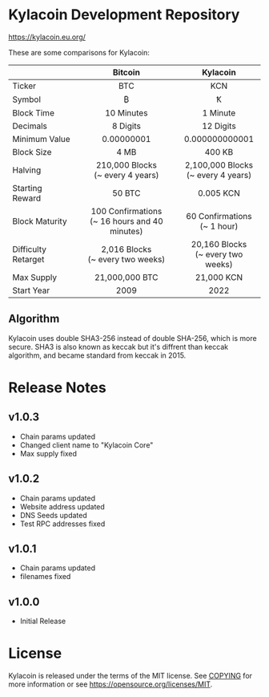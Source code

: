 Kylacoin Development Repository
=====================================

https://kylacoin.eu.org/

These are some comparisons for Kylacoin:

|                      | Bitcoin                                         | Kylacoin                                 |
| :----                |     :---:                                       |       :----:                             |
| Ticker               | BTC                                             | KCN                                      |
| Symbol               | ₿                                               | Ꝁ                                        |
| Block Time           | 10 Minutes                                      | 1 Minute                                 |
| Decimals             | 8 Digits                                        | 12 Digits                                |
| Minimum Value        | 0.00000001                                      | 0.000000000001                           |
| Block Size           | 4 MB                                            | 400 KB                                   |
| Halving              | 210,000 Blocks<br>(~ every 4 years)             | 2,100,000 Blocks<br>(~ every 4 years)    |
| Starting Reward      | 50 BTC                                          | 0.005 KCN                                |
| Block Maturity       | 100 Confirmations<br>(~ 16 hours and 40 minutes)| 60 Confirmations<br>(~ 1 hour)           |
| Difficulty Retarget  | 2,016 Blocks<br>(~ every two weeks)             | 20,160 Blocks<br>(~ every two weeks)     |
| Max Supply           | 21,000,000 BTC                                  | 21,000 KCN                               |
| Start Year           | 2009                                            | 2022                                     |

Algorithm
-------
Kylacoin uses double SHA3-256 instead of double SHA-256, which is more secure. SHA3 is also known as keccak but it's diffrent than keccak algorithm, and became standard from keccak in 2015.

Release Notes
=======
v1.0.3
-------
* Chain params updated
* Changed client name to "Kylacoin Core"
* Max supply fixed

v1.0.2
-------
* Chain params updated
* Website address updated
* DNS Seeds updated
* Test RPC addresses fixed

v1.0.1
-------
* Chain params updated
* filenames fixed

v1.0.0
-------
* Initial Release

License
=======

Kylacoin is released under the terms of the MIT license. See [COPYING](COPYING) for more
information or see https://opensource.org/licenses/MIT.
